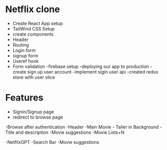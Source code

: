 # Netflix clone
   - Create React App setup
   - TailWind CSS Setup
   - create components
   - Header
   - Routing
   - Login form
   - signup form
   - Useref hook 
   - Form validation
   -firebase setup
   -deploying our app to production
   -create sign up user account
   -implement sigin user api 
   -created redux store with user slice
   
      
# Features 
   - Signin/Signup page
   - redirect to browse page
   
-Browse after authentication 
   -Header 
   -Main Movie
      - Tailer in Background
      -Title and description 
      -Movie suggestions 
         -Movie Lists+N

-NetflixGPT
   -Search Bar
   -Movie suggestions 
